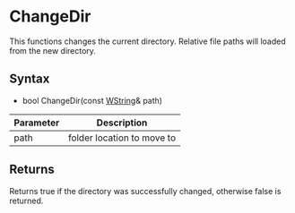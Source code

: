 # ChangeDir #
This functions changes the current directory. Relative file paths will loaded from the new directory.

## Syntax ##
- bool ChangeDir(const [WString](WString)& path)

| Parameter | Description |
| --- | --- |
| path | folder location to move to |

## Returns ##
Returns true if the directory was successfully changed, otherwise false is returned.
